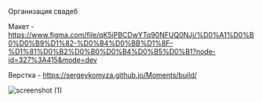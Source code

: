 Организация свадеб

Макет - https://www.figma.com/file/qK5iPBCDwYTq90NFUQ0NJj/%D0%A1%D0%B0%D0%B9%D1%82-%D0%B4%D0%BB%D1%8F-%D1%81%D0%B2%D0%B0%D0%B4%D0%B5%D0%B1?node-id=327%3A415&mode=dev

Верстка - https://sergeykomyza.github.io/Moments/build/

![screenshot (1)](https://github.com/user-attachments/assets/2f355315-2945-4ed7-9687-e19e355d8e85)
